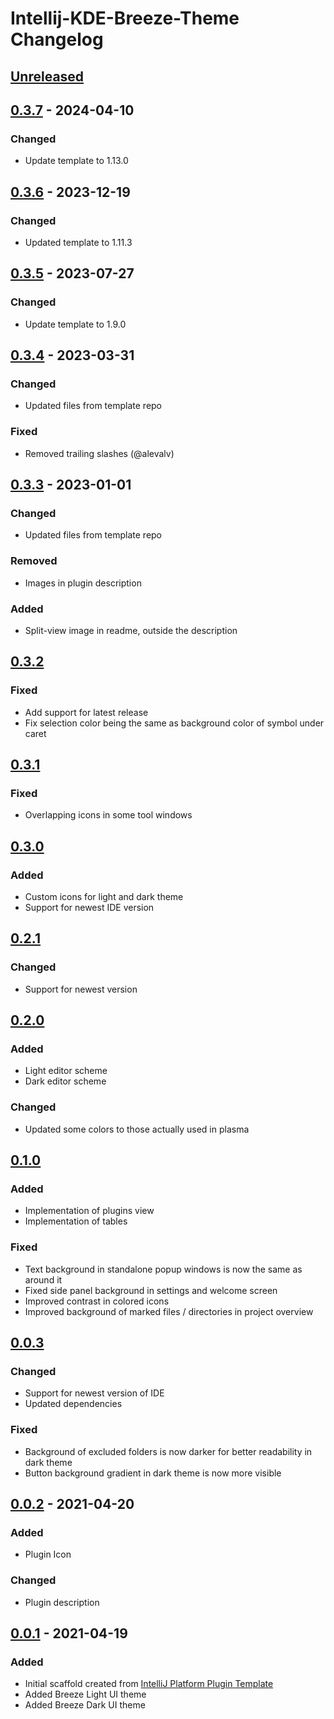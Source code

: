 <!-- Keep a Changelog guide -> https://keepachangelog.com -->

# Intellij-KDE-Breeze-Theme Changelog

## [Unreleased]

## [0.3.7] - 2024-04-10

### Changed

- Update template to 1.13.0

## [0.3.6] - 2023-12-19

### Changed

- Updated template to 1.11.3

## [0.3.5] - 2023-07-27

### Changed

- Update template to 1.9.0

## [0.3.4] - 2023-03-31

### Changed

- Updated files from template repo

### Fixed

- Removed trailing slashes (@alevalv)

## [0.3.3] - 2023-01-01

### Changed

- Updated files from template repo

### Removed

- Images in plugin description

### Added

- Split-view image in readme, outside the description

## [0.3.2]

### Fixed

- Add support for latest release
- Fix selection color being the same as background color of symbol under caret

## [0.3.1]

### Fixed

- Overlapping icons in some tool windows

## [0.3.0]

### Added

- Custom icons for light and dark theme
- Support for newest IDE version

## [0.2.1]

### Changed

- Support for newest version

## [0.2.0]

### Added

- Light editor scheme
- Dark editor scheme

### Changed

- Updated some colors to those actually used in plasma

## [0.1.0]

### Added

- Implementation of plugins view
- Implementation of tables

### Fixed

- Text background in standalone popup windows is now the same as around it
- Fixed side panel background in settings and welcome screen
- Improved contrast in colored icons
- Improved background of marked files / directories in project overview

## [0.0.3]

### Changed

- Support for newest version of IDE
- Updated dependencies

### Fixed

- Background of excluded folders is now darker for better readability in dark theme
- Button background gradient in dark theme is now more visible

## [0.0.2] - 2021-04-20

### Added

- Plugin Icon

### Changed

- Plugin description

## [0.0.1] - 2021-04-19

### Added

- Initial scaffold created from [IntelliJ Platform Plugin Template](https://github.com/JetBrains/intellij-platform-plugin-template)
- Added Breeze Light UI theme
- Added Breeze Dark UI theme

[Unreleased]: https://github.com/l0drex/Intellij-KDE-Breeze-Theme/compare/v0.3.7...HEAD
[0.3.7]: https://github.com/l0drex/Intellij-KDE-Breeze-Theme/compare/v0.3.6...v0.3.7
[0.3.6]: https://github.com/l0drex/Intellij-KDE-Breeze-Theme/compare/v0.3.5...v0.3.6
[0.3.5]: https://github.com/l0drex/Intellij-KDE-Breeze-Theme/compare/v0.3.4...v0.3.5
[0.3.4]: https://github.com/l0drex/Intellij-KDE-Breeze-Theme/compare/v0.3.3...v0.3.4
[0.3.3]: https://github.com/l0drex/Intellij-KDE-Breeze-Theme/compare/v0.3.2...v0.3.3
[0.3.2]: https://github.com/l0drex/Intellij-KDE-Breeze-Theme/compare/v0.3.1...v0.3.2
[0.3.1]: https://github.com/l0drex/Intellij-KDE-Breeze-Theme/compare/v0.3.0...v0.3.1
[0.3.0]: https://github.com/l0drex/Intellij-KDE-Breeze-Theme/compare/v0.2.1...v0.3.0
[0.2.1]: https://github.com/l0drex/Intellij-KDE-Breeze-Theme/compare/v0.2.0...v0.2.1
[0.2.0]: https://github.com/l0drex/Intellij-KDE-Breeze-Theme/compare/v0.1.0...v0.2.0
[0.1.0]: https://github.com/l0drex/Intellij-KDE-Breeze-Theme/compare/v0.0.3...v0.1.0
[0.0.3]: https://github.com/l0drex/Intellij-KDE-Breeze-Theme/compare/v0.0.2...v0.0.3
[0.0.2]: https://github.com/l0drex/Intellij-KDE-Breeze-Theme/compare/v0.0.1...v0.0.2
[0.0.1]: https://github.com/l0drex/Intellij-KDE-Breeze-Theme/commits/v0.0.1
